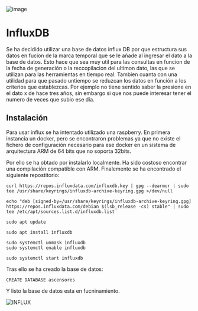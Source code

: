 ![image](https://user-images.githubusercontent.com/95297676/146227237-21789dc8-9eda-4019-8376-45740a9f2f76.png)


# InfluxDB
Se ha decidido utilizar una base de datos influx DB por que estructura sus datos en fucion de la marca temporal que se le añade al ingresar el dato a la base de datos. Esto hace que sea muy util para las consultas en funcion de la fecha de generación o la reccopilacion del ultimon dato, las que se utilizan para las herramientas en tiempo real.
Tambien cuanta con una utilidad para que pasado untiempo se reduzcan los datos en función a los criterios que establezcas. Por ejemplo no tiene sentido saber la presione en el dato x de hace tres años, sin embargo si que nos puede interesar tener el numero de veces que subio ese dia. 

## Instalación

Para usar influx se ha intentado utilizado una raspberry. En primera instancia un docker, pero se encontraron problemas ya que no existe el fichero de configuración necesario para ese docker en un sistema de arquitectura ARM de 64 bits que no soporta 32bits.

Por ello se ha obtado por instalarlo localmente. Ha sido costoso encontrar una compilación compatible con ARM.
Finalemente se ha encontrado el siguiente repostitorio:

``` 
curl https://repos.influxdata.com/influxdb.key | gpg --dearmor | sudo tee /usr/share/keyrings/influxdb-archive-keyring.gpg >/dev/null

echo "deb [signed-by=/usr/share/keyrings/influxdb-archive-keyring.gpg] https://repos.influxdata.com/debian $(lsb_release -cs) stable" | sudo tee /etc/apt/sources.list.d/influxdb.list

sudo apt update

sudo apt install influxdb

sudo systemctl unmask influxdb
sudo systemctl enable influxdb

sudo systemctl start influxdb

```

Tras ello se ha creado la base de datos:

```
CREATE DATABASE ascensores
```
Y listo la base de datos esta en fucninamiento.

![INFLUX](https://user-images.githubusercontent.com/95297676/146226950-28ffa4d4-0c20-4593-a8a5-316aae1b678c.png)

